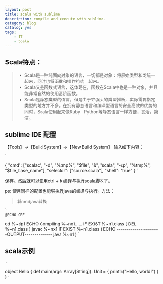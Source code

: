 ```yaml
---
layout: post
title: scala with sublime
description: compile and execute with sublime.
category: blog
catalog: yes
tags:
    - IT
    - Scala
---
```

## Scala特点：

> * Scala是一种纯面向对象的语言，一切都是对象：将原始类型和类统一起来，同时也将函数和操作符统一起来。
> * Scala又是函数式语言，这体现在，函数在Scala中也是一种对象，并且能非常自然的使用高阶函数。
> * Scala是静态类型的语言，但是由于它强大的类型推断，实际需要指定类型的地方并不多。在拥有静态语言和编译型语言的安全高效的优势的同时，Scala使用起来像Ruby，Python等静态语言一样方便，灵活，简洁。

## sublime IDE 配置
 【Tools】->【Build System】->【New Build System】
输入如下内容：

    `
{
    "cmd": ["scalac", "-d", "%tmp%", "$file", "&", "scala", "-cp", "%tmp%", "$file_base_name"],
    "selector": ["source.scala"],
    "shell": "true"
}
    `

保存。然后就可以使用ctrl + b 编译与执行scala脚本了。

ps: 使用同样的配置也能够执行java的编译与执行。方法：

> 将cmdjava替换

    `
    @ECHO OFF
cd %~dp1
ECHO Compiling %~nx1......
IF EXIST %~n1.class (
    DEL %~n1.class
    )
javac %~nx1
IF EXIST %~n1.class (
    ECHO ----------------------OUTPUT--------------
    java %~n1
    )
    `

## scala示例

    ·
object Hello {
  def main(args: Array[String]): Unit = {
    println("Hello, world!")
  }
}
    ·
